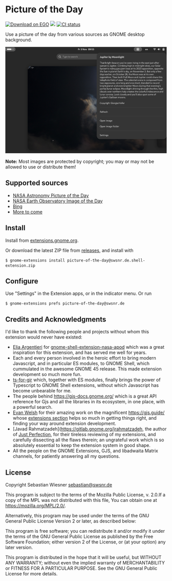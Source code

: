 # Picture of the Day

[![Download on EGO](https://img.shields.io/badge/EGO-install-blue)](https://extensions.gnome.org/extension/6469/picture-of-the-day/)
[![](https://img.shields.io/github/v/release/swsnr/gnome-shell-extension-picture-of-the-day)](https://github.com/swsnr/mdcat/releases/)
[![CI status](https://img.shields.io/github/actions/workflow/status/swsnr/gnome-shell-extension-picture-of-the-day/ci.yaml)](https://github.com/swsnr/gnome-shell-extension-picture-of-the-day/actions)

Use a picture of the day from various sources as GNOME desktop background.

![](./screenshot.png)

**Note:** Most images are protected by copyright; you may or may not be allowed to use or distribute them!

## Supported sources

- [NASA Astronomy Picture of the Day](https://apod.nasa.gov/apod/astropix.html)
- [NASA Earth Observatory Image of the Day](https://earthobservatory.nasa.gov/topic/image-of-the-day)
- [Bing](https://www.bing.com)
- [More to come](https://github.com/swsnr/gnome-shell-extension-picture-of-the-day/issues/2)

## Install

Install from [extensions.gnome.org](https://extensions.gnome.org/extension/6469/picture-of-the-day/).

Or download the latest ZIP file from [releases](https://github.com/swsnr/gnome-shell-extension-picture-of-the-day/releases),
and install with

```console
$ gnome-extensions install picture-of-the-day@swsnr.de.shell-extension.zip
```

## Configure

Use "Settings" in the Extension apps, or in the indicator menu. Or run

```console
$ gnome-extensions prefs picture-of-the-day@swsnr.de
```

## Credits and Acknowledgments

I'd like to thank the following people and projects without whom this extension would never have existed:

* [Elia Argentieri](https://github.com/Elinvention) for [gnome-shell-extension-nasa-apod](https://github.com/Elinvention/gnome-shell-extension-nasa-apod)
which was a great inspiration for this extension, and has served me well for years.
* Each and every person involved in the heroic effort to bring modern Javascript, and in particular ES modules, to GNOME Shell, which cummulated in the awesome GNOME 45 release.
This made extension development so much more fun.
* [ts-for-gir](https://github.com/gjsify/ts-for-gir) which, together with ES modules, finally brings the power of Typescript to GNOME Shell extensions, without which Javascript has become unbearable for me.
* The people behind <https://gjs-docs.gnome.org/> which is a great API reference for Gjs and all the libraries in its ecosystem, in one place, with a powerful search.
* [Evan Welsh](https://gitlab.gnome.org/ewlsh/) for their amazing work on the magnificent <https://gjs.guide/> whose [extensions section](https://gjs.guide/extensions/) helps so much in getting things right, and finding your way around extension development.
* [Javad Rahmatzadeh](https://gitlab.gnome.org/jrahmatzadeh, the author of [Just Perfection](https://gitlab.gnome.org/jrahmatzadeh/just-perfection), for their tireless reviewing of my extensions, and carefully dissecting all the flaws therein;  an ungrateful work which is so absolutely essential to keep the extension system in good shape.
* All the people on the GNOME Extensions, GJS, and libadwaita Matrix channels, for patiently answering all my questions.

## License

Copyright Sebastian Wiesner <sebastian@swsnr.de>

This program is subject to the terms of the Mozilla Public
License, v. 2.0.If a copy of the MPL was not distributed with this
file, You can obtain one at https://mozilla.org/MPL/2.0/.

Alternatively, this program may be used under the terms
of the GNU General Public License Version 2 or later, as described below:

This program is free software; you can redistribute it and/or modify
it under the terms of the GNU General Public License as published by
the Free Software Foundation; either version 2 of the License, or
(at your option) any later version.

This program is distributed in the hope that it will be useful,
but WITHOUT ANY WARRANTY; without even the implied warranty of
MERCHANTABILITY or FITNESS FOR A PARTICULAR PURPOSE.  See the
GNU General Public License for more details.
